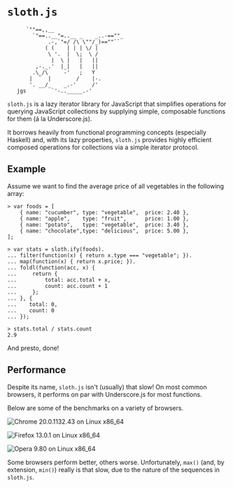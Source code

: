 # `sloth.js`

          `""==,,__  
            `"==..__"=..__ _    _..-==""_
                 .-,`"=/ /\ \""/_)==""``
                ( (    | | | \/ |
                 \ '.  |  \;  \ /
                  |  \ |   |   ||
             ,-._.'  |_|   |   ||
            .\_/\     -'   ;   Y
           |  `  |        /    |-.
           '. __/_    _.-'     /'
       jgs        `'-.._____.-'

`sloth.js` is a lazy iterator library for JavaScript that simplifies operations
for querying JavaScript collections by supplying simple, composable functions
for them (á la Underscore.js).

It borrows heavily from functional programming concepts (especially Haskell)
and, with its lazy properties, `sloth.js` provides highly efficient composed
operations for collections via a simple iterator protocol.

## Example

Assume we want to find the average price of all vegetables in the following
array:

    > var foods = [
        { name: "cucumber", type: "vegetable",  price: 2.40 },
        { name: "apple",    type: "fruit",      price: 1.00 },
        { name: "potato",   type: "vegetable",  price: 3.40 },
        { name: "chocolate",type: "delicious",  price: 5.00 },
    ];

    > var stats = sloth.ify(foods).
    ... filter(function(x) { return x.type === "vegetable"; }).
    ... map(function(x) { return x.price; }).
    ... foldl(function(acc, x) {
    ...     return {
    ...         total: acc.total + x,
    ...         count: acc.count + 1
    ...     };
    ... }, {
    ...    total: 0,
    ...    count: 0
    ... });

    > stats.total / stats.count
    2.9

And presto, done!

## Performance

Despite its name, `sloth.js` isn't (usually) that slow! On most common
browsers, it performs on par with Underscore.js for most functions.

Below are some of the benchmarks on a variety of browsers.

![Chrome 20.0.1132.43 on Linux x86_64](http://chart.apis.google.com/chart?chtt=sloth.js%20Test%20Suite%7COps/sec%20%28Chrome%2020.0.1132.43%20on%20Linux%20x86_64%29&chts=000000,10&cht=bhg&chd=t:16957,19435,18521,16493,18322,9866,339,98,99,25,77,24,2515,5230,86041,21010,6110,9735&chds=0,86041&chxt=x&chxl=0:|0|86K&chsp=0,1&chm=tunderscore.each%28%29%2817K%29,000000,0,0,10|tsloth.ify%28%29.each%28%29%2819.4K%29,000000,0,1,10|tunderscore.reduce%28%29%2818.5K%29,000000,0,2,10|tsloth.ify%28%29.foldl%28%29%2816.5K%29,000000,0,3,10|tunderscore.reduceRight%28%29%2818.3K%29,000000,0,4,10|tsloth.ify%28%29.foldr%28%29%289.9K%29,000000,0,5,10|tunderscore.uniq%28%29%28339%29,000000,0,6,10|tsloth.ify%28%29.nub%28%29%2898%29,000000,0,7,10|tunderscore.intersection%28%29%2899%29,000000,0,8,10|tsloth.ify%28%29.intersect%28%29%2825%29,000000,0,9,10|tunderscore.union%28%29%2877%29,000000,0,10,10|tsloth.ify%28%29.union%28%29%2824%29,000000,0,11,10|tunderscore.zip%28%29%282.5K%29,000000,0,12,10|tsloth.ify%28%29.zip%28%29%285.2K%29,000000,0,13,10|tunderscore.max%28%29%2886K%29,000000,0,14,10|tsloth.ify%28%29.max%28%29%2821K%29,000000,0,15,10|tunderscore.map%28%29.filter%28%29.reduce%28%29%286.1K%29,000000,0,16,10|tsloth.ify%28%29.map%28%29.filter%28%29.foldl%28%29%289.7K%29,000000,0,17,10&chbh=15,0,5&chs=250x430)

![Firefox 13.0.1 on Linux x86_64](http://chart.apis.google.com/chart?chtt=sloth.js%20Test%20Suite|Ops/sec%20%28Firefox%2013.0.1%20on%20Linux%20x86_64%29&chts=000000,10&cht=bhg&chd=t:5947,6237,6416,10525,6441,5879,164,73,54,19,41,18,801,4044,122565,12947,1905,6252&chds=0,122565&chxt=x&chxl=0:|0|122.6K&chsp=0,1&chm=tunderscore.each%28%29%285.9K%29,000000,0,0,10|tsloth.ify%28%29.each%28%29%286.2K%29,000000,0,1,10|tunderscore.reduce%28%29%286.4K%29,000000,0,2,10|tsloth.ify%28%29.foldl%28%29%2810.5K%29,000000,0,3,10|tunderscore.reduceRight%28%29%286.4K%29,000000,0,4,10|tsloth.ify%28%29.foldr%28%29%285.9K%29,000000,0,5,10|tunderscore.uniq%28%29%28164%29,000000,0,6,10|tsloth.ify%28%29.nub%28%29%2873%29,000000,0,7,10|tunderscore.intersection%28%29%2854%29,000000,0,8,10|tsloth.ify%28%29.intersect%28%29%2819%29,000000,0,9,10|tunderscore.union%28%29%2841%29,000000,0,10,10|tsloth.ify%28%29.union%28%29%2818%29,000000,0,11,10|tunderscore.zip%28%29%28801%29,000000,0,12,10|tsloth.ify%28%29.zip%28%29%284K%29,000000,0,13,10|tunderscore.max%28%29%28122.6K%29,000000,0,14,10|tsloth.ify%28%29.max%28%29%2812.9K%29,000000,0,15,10|tunderscore.map%28%29.filter%28%29.reduce%28%29%281.9K%29,000000,0,16,10|tsloth.ify%28%29.map%28%29.filter%28%29.foldl%28%29%286.3K%29,000000,0,17,10&chbh=15,0,5&chs=250x430)

![Opera 9.80 on Linux x86_64](http://chart.apis.google.com/chart?chtt=sloth.js%20Test%20Suite%7COps/sec%20%28Opera%209.80%20on%20Linux%20x86_64%29&chts=000000,10&cht=bhg&chd=t:6488,2363,5644,2416,5663,1419,84,72,28,19,21,18,722,2069,55028,3309,1850,2619&chds=0,55028&chxt=x&chxl=0:|0|55K&chsp=0,1&chm=tunderscore.each%28%29%286.5K%29,000000,0,0,10|tsloth.ify%28%29.each%28%29%282.4K%29,000000,0,1,10|tunderscore.reduce%28%29%285.6K%29,000000,0,2,10|tsloth.ify%28%29.foldl%28%29%282.4K%29,000000,0,3,10|tunderscore.reduceRight%28%29%285.7K%29,000000,0,4,10|tsloth.ify%28%29.foldr%28%29%281.4K%29,000000,0,5,10|tunderscore.uniq%28%29%2884%29,000000,0,6,10|tsloth.ify%28%29.nub%28%29%2872%29,000000,0,7,10|tunderscore.intersection%28%29%2828%29,000000,0,8,10|tsloth.ify%28%29.intersect%28%29%2819%29,000000,0,9,10|tunderscore.union%28%29%2821%29,000000,0,10,10|tsloth.ify%28%29.union%28%29%2818%29,000000,0,11,10|tunderscore.zip%28%29%28722%29,000000,0,12,10|tsloth.ify%28%29.zip%28%29%282.1K%29,000000,0,13,10|tunderscore.max%28%29%2855K%29,000000,0,14,10|tsloth.ify%28%29.max%28%29%283.3K%29,000000,0,15,10|tunderscore.map%28%29.filter%28%29.reduce%28%29%281.9K%29,000000,0,16,10|tsloth.ify%28%29.map%28%29.filter%28%29.foldl%28%29%282.6K%29,000000,0,17,10&chbh=15,0,5&chs=250x430)

Some browsers perform better, others worse. Unfortunately, `max()` (and, by
extension, `min()`) really is that slow, due to the nature of the sequences in
`sloth.js`.

